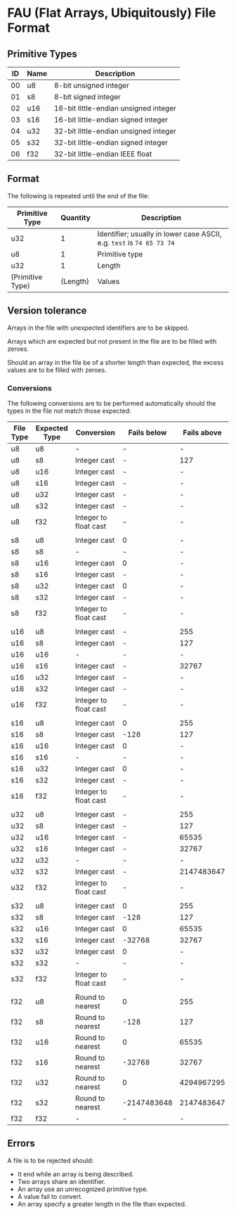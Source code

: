 # FAU (Flat Arrays, Ubiquitously) File Format

## Primitive Types

| ID | Name | Description                           |
| -- | ---- | ------------------------------------- |
| 00 | u8   | 8-bit unsigned integer                |
| 01 | s8   | 8-bit signed integer                  |
| 02 | u16  | 16-bit little-endian unsigned integer |
| 03 | s16  | 16-bit little-endian signed integer   |
| 04 | u32  | 32-bit little-endian unsigned integer |
| 05 | s32  | 32-bit little-endian signed integer   |
| 06 | f32  | 32-bit little-endian IEEE float       |

## Format

The following is repeated until the end of the file:

| Primitive Type   | Quantity | Description                                                           |
| ---------------- | -------- | --------------------------------------------------------------------- |
| u32              | 1        | Identifier; usually in lower case ASCII, e.g. `test` is `74 65 73 74` |
| u8               | 1        | Primitive type                                                        |
| u32              | 1        | Length                                                                |
| (Primitive Type) | (Length) | Values                                                                |

## Version tolerance

Arrays in the file with unexpected identifiers are to be skipped.

Arrays which are expected but not present in the file are to be filled with zeroes.

Should an array in the file be of a shorter length than expected, the excess values are to be filled with zeroes.

### Conversions

The following conversions are to be performed automatically should the types in the file not match those expected:

| File Type | Expected Type | Conversion            | Fails below | Fails above |
| --------- | ------------- | --------------------- | ----------- | ----------- |
| u8        | u8            | -                     | -           | -           |
| u8        | s8            | Integer cast          | -           | 127         |
| u8        | u16           | Integer cast          | -           | -           |
| u8        | s16           | Integer cast          | -           | -           |
| u8        | u32           | Integer cast          | -           | -           |
| u8        | s32           | Integer cast          | -           | -           |
| u8        | f32           | Integer to float cast | -           | -           |
|           |               |                       |             |             |
| s8        | u8            | Integer cast          | 0           | -           |
| s8        | s8            | -                     | -           | -           |
| s8        | u16           | Integer cast          | 0           | -           |
| s8        | s16           | Integer cast          | -           | -           |
| s8        | u32           | Integer cast          | 0           | -           |
| s8        | s32           | Integer cast          | -           | -           |
| s8        | f32           | Integer to float cast | -           | -           |
|           |               |                       |             |             |
| u16       | u8            | Integer cast          | -           | 255         |
| u16       | s8            | Integer cast          | -           | 127         |
| u16       | u16           | -                     | -           | -           |
| u16       | s16           | Integer cast          | -           | 32767       |
| u16       | u32           | Integer cast          | -           | -           |
| u16       | s32           | Integer cast          | -           | -           |
| u16       | f32           | Integer to float cast | -           | -           |
|           |               |                       |             |             |
| s16       | u8            | Integer cast          | 0           | 255         |
| s16       | s8            | Integer cast          | -128        | 127         |
| s16       | u16           | Integer cast          | 0           | -           |
| s16       | s16           | -                     | -           | -           |
| s16       | u32           | Integer cast          | 0           | -           |
| s16       | s32           | Integer cast          | -           | -           |
| s16       | f32           | Integer to float cast | -           | -           |
|           |               |                       |             |             |
| u32       | u8            | Integer cast          | -           | 255         |
| u32       | s8            | Integer cast          | -           | 127         |
| u32       | u16           | Integer cast          | -           | 65535       |
| u32       | s16           | Integer cast          | -           | 32767       |
| u32       | u32           | -                     | -           | -           |
| u32       | s32           | Integer cast          | -           | 2147483647  |
| u32       | f32           | Integer to float cast | -           | -           |
|           |               |                       |             |             |
| s32       | u8            | Integer cast          | 0           | 255         |
| s32       | s8            | Integer cast          | -128        | 127         |
| s32       | u16           | Integer cast          | 0           | 65535       |
| s32       | s16           | Integer cast          | -32768      | 32767       |
| s32       | u32           | Integer cast          | 0           | -           |
| s32       | s32           | -                     | -           | -           |
| s32       | f32           | Integer to float cast | -           | -           |
|           |               |                       |             |             |
| f32       | u8            | Round to nearest      | 0           | 255         |
| f32       | s8            | Round to nearest      | -128        | 127         |
| f32       | u16           | Round to nearest      | 0           | 65535       |
| f32       | s16           | Round to nearest      | -32768      | 32767       |
| f32       | u32           | Round to nearest      | 0           | 4294967295  |
| f32       | s32           | Round to nearest      | -2147483648 | 2147483647  |
| f32       | f32           | -                     | -           | -           |

## Errors

A file is to be rejected should:

- It end while an array is being described.
- Two arrays share an identifier.
- An array use an unrecognized primitive type.
- A value fail to convert.
- An array specify a greater length in the file than expected.
